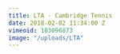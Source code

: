 ```yaml
---
title: LTA - Cambridge Tennis
date: 2018-02-02 11:34:00 Z
vimeoid: 183096873
image: "/uploads/LTA"
---
```



